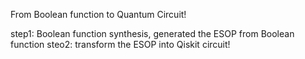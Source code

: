 From Boolean function to Quantum Circuit!

step1: Boolean function synthesis, generated the ESOP from Boolean function
steo2: transform the ESOP into Qiskit circuit!